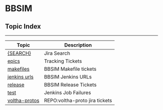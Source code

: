 BBSIM
=====


Topic Index
-----------

---

| Topic | Description |
| ----- | ------------|
| [{SEARCH}](https://jira.opencord.org/issues/?jql=(text%20~%20"bbsim")%20AND%20(resolution%20IS%20EMPTY)) | Jira Search |
| [epics](topics/epics.md)             | Tracking Tickets        |
| [makefiles](topics/makefiles.md)     | BBSIM Makefile tickets  |
| [jenkins urls](topics/jenkins.md)    | BBSIM Jenkins URLs      |
| [release](topics/release.md)         | BBSIM Release Tickets   |
| [test](topics/tests.md)              | Jenkins Job Failures    |
| [voltha-protos](topics/repo-voltha-protos.md) | REPO:voltha-proto jira tickets |
   
